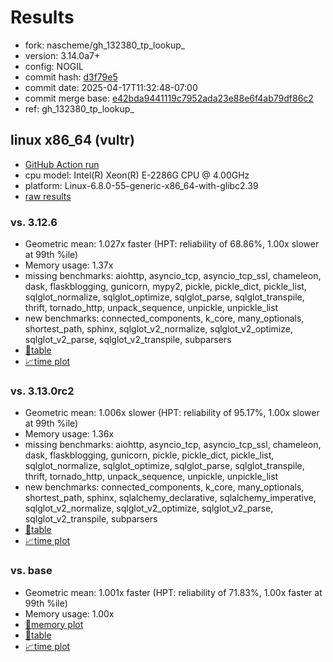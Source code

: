 # Results

- fork: nascheme/gh_132380_tp_lookup_
- version: 3.14.0a7+
- config: NOGIL
- commit hash: [d3f79e5](https://github.com/nascheme/cpython/commit/d3f79e5)
- commit date: 2025-04-17T11:32:48-07:00
- commit merge base: [e42bda9441119c7952ada23e88e6f4ab79df86c2](https://github.com/python/cpython/commit/e42bda9441119c7952ada23e88e6f4ab79df86c2)
- ref: gh_132380_tp_lookup_

## linux x86_64 (vultr)

- [GitHub Action run](https://github.com/facebookexperimental/free-threading-benchmarking/actions/runs/14523227913)
- cpu model: Intel(R) Xeon(R) E-2286G CPU @ 4.00GHz
- platform: Linux-6.8.0-55-generic-x86_64-with-glibc2.39
- [raw results](bm-20250417-vultr-x86_64-nascheme-gh_132380_tp_lookup_-3.14.0a7%2B-d3f79e5.json)

### vs. 3.12.6

- Geometric mean: 1.027x faster (HPT: reliability of 68.86%, 1.00x slower at 99th %ile)
- Memory usage: 1.37x
- missing benchmarks: aiohttp, asyncio_tcp, asyncio_tcp_ssl, chameleon, dask, flaskblogging, gunicorn, mypy2, pickle, pickle_dict, pickle_list, sqlglot_normalize, sqlglot_optimize, sqlglot_parse, sqlglot_transpile, thrift, tornado_http, unpack_sequence, unpickle, unpickle_list
- new benchmarks: connected_components, k_core, many_optionals, shortest_path, sphinx, sqlglot_v2_normalize, sqlglot_v2_optimize, sqlglot_v2_parse, sqlglot_v2_transpile, subparsers
- [📄table](bm-20250417-vultr-x86_64-nascheme-gh_132380_tp_lookup_-3.14.0a7%2B-d3f79e5-vs-3.12.6.md)
- [📈time plot](bm-20250417-vultr-x86_64-nascheme-gh_132380_tp_lookup_-3.14.0a7%2B-d3f79e5-vs-3.12.6.svg)

### vs. 3.13.0rc2

- Geometric mean: 1.006x slower (HPT: reliability of 95.17%, 1.00x slower at 99th %ile)
- Memory usage: 1.36x
- missing benchmarks: aiohttp, asyncio_tcp, asyncio_tcp_ssl, chameleon, dask, flaskblogging, gunicorn, pickle, pickle_dict, pickle_list, sqlglot_normalize, sqlglot_optimize, sqlglot_parse, sqlglot_transpile, thrift, tornado_http, unpack_sequence, unpickle, unpickle_list
- new benchmarks: connected_components, k_core, many_optionals, shortest_path, sphinx, sqlalchemy_declarative, sqlalchemy_imperative, sqlglot_v2_normalize, sqlglot_v2_optimize, sqlglot_v2_parse, sqlglot_v2_transpile, subparsers
- [📄table](bm-20250417-vultr-x86_64-nascheme-gh_132380_tp_lookup_-3.14.0a7%2B-d3f79e5-vs-3.13.0rc2.md)
- [📈time plot](bm-20250417-vultr-x86_64-nascheme-gh_132380_tp_lookup_-3.14.0a7%2B-d3f79e5-vs-3.13.0rc2.svg)

### vs. base

- Geometric mean: 1.001x faster (HPT: reliability of 71.83%, 1.00x faster at 99th %ile)
- Memory usage: 1.00x
- [🧠memory plot](bm-20250417-vultr-x86_64-nascheme-gh_132380_tp_lookup_-3.14.0a7%2B-d3f79e5-vs-base-mem.svg)
- [📄table](bm-20250417-vultr-x86_64-nascheme-gh_132380_tp_lookup_-3.14.0a7%2B-d3f79e5-vs-base.md)
- [📈time plot](bm-20250417-vultr-x86_64-nascheme-gh_132380_tp_lookup_-3.14.0a7%2B-d3f79e5-vs-base.svg)

